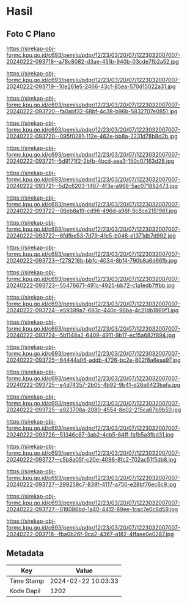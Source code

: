 # Hasil

## Foto C Plano

https://sirekap-obj-formc.kpu.go.id/c693/pemilu/pdpr/12/23/03/20/07/1223032007007-20240222-093718--a78c8082-d3ae-451b-940b-03cde7fb2a52.jpg

https://sirekap-obj-formc.kpu.go.id/c693/pemilu/pdpr/12/23/03/20/07/1223032007007-20240222-093719--10e261e5-2466-43cf-85ea-570d15022a31.jpg

https://sirekap-obj-formc.kpu.go.id/c693/pemilu/pdpr/12/23/03/20/07/1223032007007-20240222-093720--fa0abf32-68bf-4c38-b96b-5832707e0851.jpg

https://sirekap-obj-formc.kpu.go.id/c693/pemilu/pdpr/12/23/03/20/07/1223032007007-20240222-093720--095f0281-112e-462e-bb8a-2231d78b8d2b.jpg

https://sirekap-obj-formc.kpu.go.id/c693/pemilu/pdpr/12/23/03/20/07/1223032007007-20240222-093721--5d9171f2-2bfb-4bcd-aea3-150c07163d28.jpg

https://sirekap-obj-formc.kpu.go.id/c693/pemilu/pdpr/12/23/03/20/07/1223032007007-20240222-093721--5d2c6203-1467-4f3e-a968-5ac071882473.jpg

https://sirekap-obj-formc.kpu.go.id/c693/pemilu/pdpr/12/23/03/20/07/1223032007007-20240222-093722--06eb8a19-cd96-496d-a98f-9c8ce2151981.jpg

https://sirekap-obj-formc.kpu.go.id/c693/pemilu/pdpr/12/23/03/20/07/1223032007007-20240222-093722--6fdfbe53-7d79-41e5-b048-e1371db7d992.jpg

https://sirekap-obj-formc.kpu.go.id/c693/pemilu/pdpr/12/23/03/20/07/1223032007007-20240222-093723--f278216b-bbfc-4034-8bf4-790b8a6d66fb.jpg

https://sirekap-obj-formc.kpu.go.id/c693/pemilu/pdpr/12/23/03/20/07/1223032007007-20240222-093723--55476671-491c-4925-bb72-c1a1edb7ffbb.jpg

https://sirekap-obj-formc.kpu.go.id/c693/pemilu/pdpr/12/23/03/20/07/1223032007007-20240222-093724--e59399a7-693c-440c-96ba-4c21db1869f1.jpg

https://sirekap-obj-formc.kpu.go.id/c693/pemilu/pdpr/12/23/03/20/07/1223032007007-20240222-093724--5b1148a2-6409-4911-9b17-ec15a682f894.jpg

https://sirekap-obj-formc.kpu.go.id/c693/pemilu/pdpr/12/23/03/20/07/1223032007007-20240222-093725--84444a06-addb-4726-bc2e-802f8a6eaa97.jpg

https://sirekap-obj-formc.kpu.go.id/c693/pemilu/pdpr/12/23/03/20/07/1223032007007-20240222-093725--e4d74357-2b05-4b92-9b41-d28a6423bafa.jpg

https://sirekap-obj-formc.kpu.go.id/c693/pemilu/pdpr/12/23/03/20/07/1223032007007-20240222-093725--a923708a-2080-4554-8e02-215ca67b9b50.jpg

https://sirekap-obj-formc.kpu.go.id/c693/pemilu/pdpr/12/23/03/20/07/1223032007007-20240222-093726--51346c87-3ab2-4cb5-84ff-fafb5a3fbd31.jpg

https://sirekap-obj-formc.kpu.go.id/c693/pemilu/pdpr/12/23/03/20/07/1223032007007-20240222-093727--c5b8a05f-c20e-4096-8fc2-702ac51f5db8.jpg

https://sirekap-obj-formc.kpu.go.id/c693/pemilu/pdpr/12/23/03/20/07/1223032007007-20240222-093727--299259c7-839f-4117-a750-e28bf76ec6c9.jpg

https://sirekap-obj-formc.kpu.go.id/c693/pemilu/pdpr/12/23/03/20/07/1223032007007-20240222-093727--018086bd-1a40-4412-89ee-1cac7e0c6d59.jpg

https://sirekap-obj-formc.kpu.go.id/c693/pemilu/pdpr/12/23/03/20/07/1223032007007-20240222-093718--fba0b26f-9ca2-4367-a182-4ffaee0e0287.jpg


## Metadata

| Key        | Value               |
| ---------- | ------------------- |
| Time Stamp | 2024-02-22 10:03:33 |
| Kode Dapil | 1202                |



